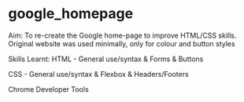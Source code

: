# google_homepage
Aim: To re-create the Google home-page to improve HTML/CSS skills. Original website was used minimally, only for colour and button styles

Skills Learnt:
HTML -  General use/syntax & 
        Forms & 
        Buttons

CSS -   General use/syntax & 
        Flexbox &
        Headers/Footers 

Chrome Developer Tools